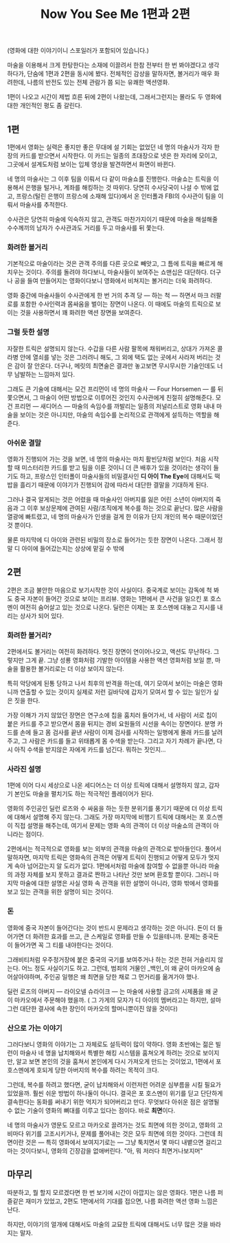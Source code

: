 ﻿---
title: Now You See Me 1편과 2편
categories:
  - cinema
tags:
  - now-you-see-me
  - 나우유시미
  - 영화
pubDate: 2019-10-06
description: 기본 설명을 입력하세요
---

(영화에 대한 이야기이니 스포일러가 포함되어 있습니다.)

마술을 이용해서 크게 한탕한다는 소재에 이끌려서 한참 전부터 한 번 봐야겠다고 생각하다가, 단숨에 1편과 2편을 동시에 봤다. 전체적인 감상을 말하자면, 볼거리가 매우 화려한데, 나름의 반전도 있는 전체 관람가 쯤 되는 유쾌한 액션영화.

1편이 나오고 시간이 제법 흐른 뒤에 2편이 나왔는데, 그래서그런지는 몰라도 두 영화에 대한 개인적인 평도 좀 갈린다.

## 1편

1편에서 영화는 실력은 좋지만 좋은 무대에 설 기회는 없었던 네 명의 마술사가 각자 한 장의 카드를 받으면서 시작한다. 이 카드는 일종의 초대장으로 넷은 한 자리에 모이고, 그곳에서 설계도처럼 보이는 입체 영상을 발견하면서 화면이 바뀐다.

네 명의 마술사는 그 이후 팀을 이뤄서 다 같이 마술쇼를 진행한다. 마술쇼는 트릭을 이용해서 은행을 털거나, 계좌를 해킹하는 것 따위다. 당연히 수사당국이 나설 수 밖에 없고, 프랑스(털린 은행이 프랑스에 소재해 있다)에서 온 인터폴과 FBI의 수사관이 팀을 이뤄서 마술사를 추적한다.

수사관은 당연히 마술에 익숙하지 않고, 관객도 마찬가지이기 때문에 마술을 해설해줄 수수께끼의 남자가 수사관과도 거리를 두고 마술사를 뒤 쫓는다.

### 화려한 볼거리

기본적으로 마술이라는 것은 관객 주의를 다른 곳으로 빼앗고, 그 틈에 트릭을 빠르게 해치우는 것이다. 주의를 돌려야 하다보니, 마술사들이 보여주는 쇼맨십은 대단하다. 더구나 공을 들여 만들어지는 영화이다보니 영화에서 비쳐지는 볼거리는 더욱 화려하다.

영화 중간에 마술사들이 수사관에게 한 번 거의 추격 당 — 하는 척 — 하면서 마크 러팔로를 포함한 수사인력과 몸싸움을 벌이는 장면이 나온다. 이 때에도 마술의 트릭으로 보이는 것을 사용하면서 꽤 화려한 액션 장면을 보여준다.

### 그럴 듯한 설명

자잘한 트릭은 설명되지 않는다. 수갑을 다른 사람 팔목에 채워버리고, 상대가 가져온 콜라병 안에 열쇠를 넣는 것은 그러려니 해도, 그 외에 택도 없는 곳에서 사라져 버리는 것은 감이 잘 안온다. 더구나, 메릿의 최면술은 결과만 놓고보면 무시무시한 기술인데도 너무 남발하는 느낌마저 있다.

그래도 큰 기술에 대해서는 모건 프리먼이 네 명의 마술사 — Four Horsemen — 를 뒤 쫓으면서, 그 마술이 어떤 방법으로 이루어진 것인지 수사관에게 친절히 설명해준다. 모건 프리먼 — 새디어스 — 마술의 속임수를 까발리는 일종의 저널리스트로 영화 내내 마술을 보이는 것은 아니지만, 마술의 속임수를 논리적으로 관객에게 설득하는 역할을 해준다.

### 아쉬운 결말

영화가 진행되어 가는 것을 보면, 네 명의 마술사는 마치 활빈당처럼 보인다. 처음 시작할 때 미스터리한 카드를 받고 팀을 이룬 것이니 더 큰 배후가 있을 것이라는 생각이 들기도 하고, 프랑스인 인터폴이 마술사들의 비밀결사인 **디 아이 The Eye**에 대해서도 떡밥을 흘리기 때문에 이야기가 진행되어 감에 따라서 대단한 결말을 기대하게 된다.

그러나 결국 알게되는 것은 어렸을 때 마술사인 아버지를 잃은 어린 소년이 아버지의 죽음과 그 이후 보상문제에 관여된 사람/조직에게 복수를 하는 것으로 끝난다. 많은 사람을 열광에 빠트렸고, 네 명의 마술사가 인생을 걸게 한 이유가 단지 개인의 복수 때문이었던 것 뿐이다.

물론 마지막에 디 아이와 관련된 비밀의 장소로 들어가는 듯한 장면이 나온다. 그래서 정말 디 아이에 들어갔는지는 상상에 맡길 수 밖에

## 2편

2편은 조금 불안한 마음으로 보기시작한 것이 사실이다. 중국계로 보이는 감독에 척 봐도 중국 자본이 들어간 것으로 보이는 프리뷰. 영화는 1편에서 큰 사건을 일으킨 포 호스멘이 여전히 숨어살고 있는 것으로 나온다. 딜런은 이제는 포 호스멘에 대놓고 지시를 내리는 상사가 되어 있다.

### 화려한 볼거리?

2편에서도 볼거리는 여전히 화려하다. 멋진 장면이 연이어나오고, 액션도 무난하다. 그렇지만 그게 끝. 그냥 성룡 영화처럼 기발한 아이템을 사용한 액션 영화처럼 보일 뿐, 마술을 활용한 볼거리로는 더 이상 보이지 않는다.

특히 악당에게 된통 당하고 나서 최후의 반격을 하는데, 여기 모여서 보이는 마술은 영화니까 연출할 수 있는 것이지 실제로 저런 길바닥에 갑자기 모여서 할 수 있는 일인가 싶은 짓을 한다.

가장 이해가 가지 않았던 장면은 연구소에 칩을 훔치러 들어가서, 네 사람이 서로 칩이 붙은 카드를 주고 받으면서 몸을 뒤지는 경비 요원들의 시선을 속이는 장면이다. 분명 카드를 손에 들고 몸 검사를 끝낸 사람이 이제 검사를 시작하는 일행에게 몰래 카드를 날려주고, 그 사람은 카드를 들고 위태롭게 몸 수색을 받는다. 그리고 자기 차례가 끝나면, 다시 아직 수색을 받지않은 자에게 카드를 넘긴다. 뭐하는 짓인지...

### 사라진 설명

1편에 이어 다시 세상으로 나온 세디어스는 더 이상 트릭에 대해서 설명하지 않고, 갑자기 본인도 마술을 펼치기도 하는 적극적인 플레이어가 된다.

영화의 주인공인 딜런 로즈와 수 싸움을 하는 듯한 분위기를 풍기기 때문에 더 이상 트릭에 대해서 설명해 주지 않는다. 그래도 가장 마지막에 비행기 트릭에 대해서는 포 호스멘이 직접 설명을 해주는데, 여기서 문제는 영화 속의 관객이 더 이상 마술쇼의 관객이 아니라는 점이다.

2편에서는 적극적으로 영화를 보는 외부의 관객을 마술의 관객으로 받아들인다. 풀어서 말하자면, 마지막 트릭은 영화속의 관객은 어떻게 트릭이 진행되고 어떻게 모두가 멋지게 속아 넘어갔는지 알 도리가 없다. 1편에서처럼 마술에 참여할 수 없을뿐 아니라 마술의 과정 자체를 보지 못하고 결과로 짠하고 나타난 것만 보며 환호할 뿐이다. 그러니 마지막 마술에 대한 설명은 사실 영화 속 관객을 위한 설명이 아니라, 영화 밖에서 영화를 보고 있는 관객을 위한 설명이 되는 것이다.

### 돈

영화에 중국 자본이 들어간다는 것이 반드시 문제라고 생각하는 것은 아니다. 돈이 더 들어가면 더 화려한 효과를 쓰고, 큰 스케일로 영화를 만들 수 있을테니까. 문제는 중국돈이 들어가면 꼭 그 티를 내야한다는 것이다.

그래비티처럼 우주정거장에 붙은 중국의 국기를 보여주거나 하는 것은 전혀 거슬리지 않는다. 어느 정도 사실이기도 하고. 그런데, 범죄의 거물인 _백인_이 왜 굳이 마카오에 숨어살아야하며, 주인공 일행은 왜 최면을 당한 채로 그 먼거리를 옮겨가야 했나.

딜런 로즈의 아버지 — 라이오넬 슈라이크 — 는 마술에 사용할 금고의 시제품을 왜 굳이 마카오에서 주문해야 했을까. ( 그 가게의 모자가 디 아이의 멤버라고는 하지만, 설마 그런 대단한 결사에 속한 장인이 마카오의 할머니뿐이진 않을 것이다)

### 산으로 가는 이야기

그러다보니 영화의 이야기는 그 자체로도 설득력이 많이 약하다. 영화 초반에는 젊은 빌런이 마술사 네 명을 납치해와서 특별한 해킹 시스템을 훔쳐오게 하려는 것으로 보이지만, 알고 보면 본인의 것을 훔쳐서 본인에게 다시 가져오게 만드는 것이었고, 1편에서 포 호스멘에게 호되게 당한 아버지의 복수를 하려는 목적이 크다.

그런데, 복수를 하려고 했다면, 굳이 납치해와서 이런저런 어려운 심부름을 시킬 필요가 있었을까. 훨씬 쉬운 방법이 하나둘이 아니다. 결국은 포 호스멘이 위기를 딛고 단단하게 결속한다는 동화를 써내기 위한 억지가 되어버리고 만다. 무엇보다 아쉬운 점은 설명될 수 없는 기술이 영화의 뼈대를 이루고 있다는 점이다. 바로 **최면**이다.

네 명의 마술사가 영문도 모르고 마카오로 끌려가는 것도 최면에 의한 것이고, 영화의 고비마다 위기를 고조시키거나, 문제를 풀어내는 것은 모두 최면에 의한 것이다. 그런데 최면이란 것은 — 특히 영화에서 보여지기로는 — 그냥 툭치면서 몇 마디 내뱉으면 걸리고 마는 것이다보니, 영화의 긴장감을 없애버린다. "아, 뭐 저러다 최면거나보지머"

## 마무리

따분하고, 뭘 할지 모르겠다면 한 번 보기에 시간이 아깝지는 않은 영화다. 1편은 나름 퍼즐같은 재미가 있었고, 2편도 1편에서의 기대를 접으면, 나름 화려한 액션 영화 느낌은 난다.

하지만, 이야기의 얼개에 대해서도 마술의 교묘한 트릭에 대해서도 너무 많은 것을 바라지는 말자.


